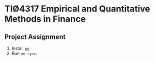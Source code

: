 # TIØ4317 Empirical and Quantitative Methods in Finance
## Project Assignment

1. Install [`uv`](https://docs.astral.sh/uv/getting-started/installation/).
2. Run `uv sync`.